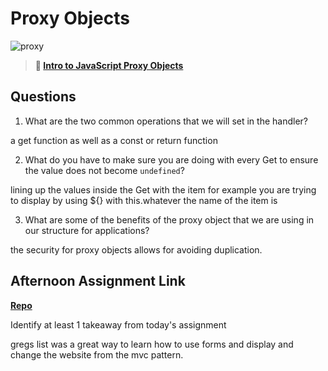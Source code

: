 # Proxy Objects

![proxy](https://bcw.blob.core.windows.net/public/img/journals/5120113092091727)

> **📖 [Intro to JavaScript Proxy Objects](https://codeworksacademy.com/fs-student-guide/resources/wk3/03-Proxies)**

## Questions

1. What are the two common operations that we will set in the handler?

a get function as well as a const or return function

2. What do you have to make sure you are doing with every Get to ensure the value does not become `undefined`?

lining up the values inside the Get with the item for example you are trying to display by using ${} with this.whatever the name of the item is

3. What are some of the benefits of the proxy object that we are using in our structure for applications?

the security for proxy objects allows for avoiding duplication. 

## Afternoon Assignment Link

**[Repo](https://github.com/JonathonMcNamara/Gregslist)**

Identify at least 1 takeaway from today's assignment


gregs list was a great way to learn how to use forms and display and change the website from the mvc pattern.